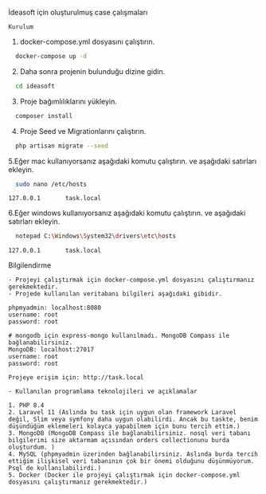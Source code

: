 İdeasoft için oluşturulmuş case çalışmaları
```
Kurulum
```
1. docker-compose.yml dosyasını çalıştırın.
```sh
  docker-compose up -d
```

2. Daha sonra projenin bulunduğu dizine gidin.
```sh
  cd ideasoft
```


3. Proje bağımlılıklarını yükleyin.
```sh
  composer install
```

4. Proje Seed ve Migrationlarını çalıştırın.
```sh
  php artisan migrate --seed
```

5.Eğer mac kullanıyorsanız aşağıdaki komutu çalıştırın. ve aşağıdaki satırları ekleyin.
```sh
  sudo nano /etc/hosts
```

```
127.0.0.1       task.local
```
6.Eğer windows kullanıyorsanız aşağıdaki komutu çalıştırın. ve aşağıdaki satırları ekleyin.
```sh
  notepad C:\Windows\System32\drivers\etc\hosts
```

```
127.0.0.1       task.local
```

Bilgilendirme
```
- Projeyi çalıştırmak için docker-compose.yml dosyasını çalıştırmanız gerekmektedir.
- Projede kullanılan veritabanı bilgileri aşağıdaki gibidir.
```

```
phpmyadmin: localhost:8080
username: root
password: root

# mongodb için express-mongo kullanılmadı. MongoDB Compass ile bağlanabilirsiniz.
MongoDB: localhost:27017
username: root
password: root

Projeye erişim için: http://task.local
```


```
- Kullanılan programlama teknolojileri ve açıklamalar

1. PHP 8.4 
2. Laravel 11 (Aslında bu task için uygun olan framework Laravel değil, Slim veya symfony daha uygun olabilirdi. Ancak bu taskte, benim düşündüğüm eklemeleri kolayca yapabilmem için bunu tercih ettim.)
3. MongoDB (MongoDB Compass ile bağlanabilirsiniz. nosql veri tabanı bilgilerimi size aktarmam açısından orders collectionunu burda oluşturdum. )
4. MySQL (phpmyadmin üzerinden bağlanabilirsiniz. Aslında burda tercih ettiğim ilişkisel veri tabanının çok bir önemi olduğunu düşünmüyorum. Psql de kullanılabilirdi.)
5. Docker (Docker ile projeyi çalıştırmak için docker-compose.yml dosyasını çalıştırmanız gerekmektedir.)

```

